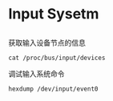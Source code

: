 # Input Sysetm 



## 

获取输入设备节点的信息 

```
cat /proc/bus/input/devices
```

调试输入系统命令 

```
hexdump /dev/input/event0 
```
